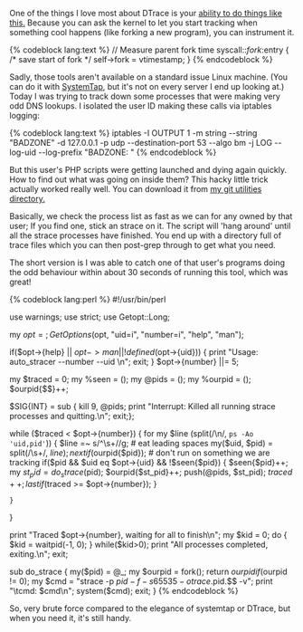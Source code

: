 <!--
.. title: Capturing short-lived programs on Linux
.. date: 2010/06/14 13:37
.. slug: index
.. tags:
.. link:
.. description:
-->

One of the things I love most about DTrace is your [ability to do things like this.](http://www.brendangregg.com/DTrace/shortlived.d) Because you can ask the kernel to let you start tracking when something cool happens (like forking a new program), you can instrument it.

{% codeblock lang:text %}
// Measure parent fork time
syscall::*fork*:entry { /* save start of fork */
	self->fork = vtimestamp;
}
{% endcodeblock %}

Sadly, those tools aren't available on a standard issue Linux machine. (You can do it with [SystemTap](http://sourceware.org/systemtap/wiki/systemtapstarters), but it's not on every server I end up looking at.) Today I was trying to track down some processes that were making very odd DNS lookups. I isolated the user ID making these calls via iptables logging:

{% codeblock lang:text %}
iptables -I OUTPUT 1 -m string --string "BADZONE" -d 127.0.0.1 -p udp --destination-port 53 --algo bm -j LOG --log-uid --log-prefix "BADZONE: "
{% endcodeblock %}

But this user's PHP scripts were getting launched and dying again quickly. How to find out what was going on inside them? This hacky little trick actually worked really well. You can download it from [my git utilities directory.](http://axis.serialized.net/gitweb/?p=utilities.git;a=blob_plain;f=auto_stracer;hb=HEAD)

Basically, we check the process list as fast as we can for any owned by that user; If you find one, stick an strace on it. The script will 'hang around' until all the strace processes have finished. You end up with a directory full of trace files which you can then post-grep through to get what you need.

The short version is I was able to catch one of that user's programs doing the odd behaviour within about 30 seconds of running this tool, which was great!

{% codeblock lang:perl %}
#!/usr/bin/perl

use warnings;
use strict;
use Getopt::Long;

my $opt = {};
GetOptions($opt, "uid=i", "number=i", "help", "man");

if($opt->{help} || $opt->{man} || !defined($opt->{uid})) {
    print "Usage: auto_stracer --number <processes to capture> --uid <numeric uid>\n";
    exit; 
}
$opt->{number} ||= 5;

my $traced = 0;
my %seen = ();
my @pids = ();
my %ourpid = ();
$ourpid{$$}++;

$SIG{INT} = sub { kill 9, @pids; print "Interrupt: Killed all running strace processes and quitting.\n"; exit;};

while ($traced < $opt->{number}) {
    for my $line (split(/\n/, `ps -Ao 'uid,pid'`)) {
        $line =~ s/^\s+//g; # eat leading spaces
        my($uid, $pid) = split(/\s+/, $line);
        next if($ourpid{$pid}); # don't run on something we are tracking
        if($pid && $uid eq $opt->{uid} && !$seen{$pid}) {
            $seen{$pid}++;
            my $st_pid = do_strace($pid);
            $ourpid{$st_pid}++;
            push(@pids, $st_pid);
            $traced++;
            last if ($traced >= $opt->{number});
        }
    
    }
}

print "Traced $opt->{number}, waiting for all to finish\n";
my $kid = 0;
do {
      $kid = waitpid(-1, 0);
} while($kid>0);
print "All processes completed, exiting.\n";
exit;

sub do_strace {
    my($pid) = @_;
    my $ourpid = fork();
    return $ourpid if($ourpid != 0);
    my $cmd = "strace -p $pid -f -s 65535 -o trace.$pid.$$ -v";
    print "\tcmd: $cmd\n";
    system($cmd);
    exit;
}
{% endcodeblock %}

So, very brute force compared to the elegance of systemtap or DTrace, but when you need it, it's still handy.
